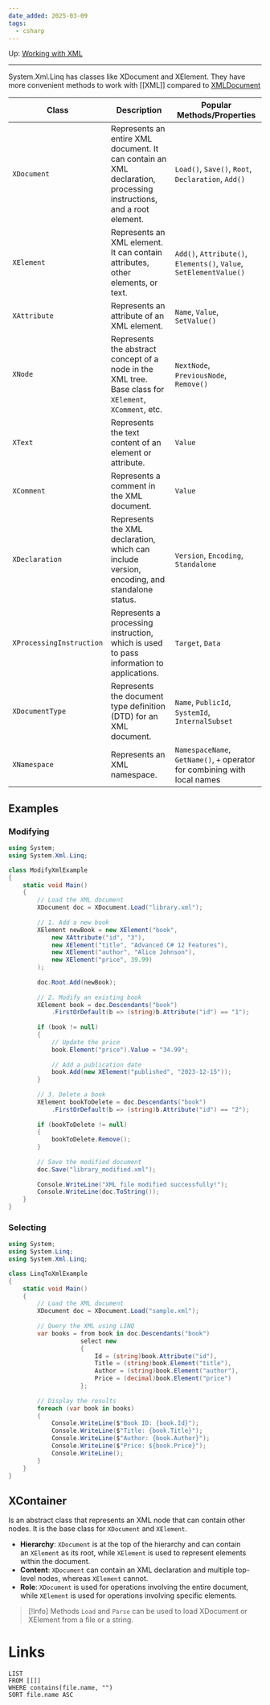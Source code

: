 ```yaml
---
date_added: 2025-03-09
tags:
  - csharp
---
```

Up: [Working with XML](Working%20with%20XML.md)
___
System.Xml.Linq has classes like XDocument and XElement. They have more convenient methods to work with [[XML]] compared to  [XMLDocument](XMLDocument.md)

| Class                    | Description                                                                                                        | Popular Methods/Properties                                                |
| ------------------------ | ------------------------------------------------------------------------------------------------------------------ | ------------------------------------------------------------------------- |
| `XDocument`              | Represents an entire XML document. It can contain an XML declaration, processing instructions, and a root element. | `Load()`, `Save()`, `Root`, `Declaration`, `Add()`                        |
| `XElement`               | Represents an XML element. It can contain attributes, other elements, or text.                                     | `Add()`, `Attribute()`, `Elements()`, `Value`, `SetElementValue()`        |
| `XAttribute`             | Represents an attribute of an XML element.                                                                         | `Name`, `Value`, `SetValue()`                                             |
| `XNode`                  | Represents the abstract concept of a node in the XML tree. Base class for `XElement`, `XComment`, etc.             | `NextNode`, `PreviousNode`, `Remove()`                                    |
| `XText`                  | Represents the text content of an element or attribute.                                                            | `Value`                                                                   |
| `XComment`               | Represents a comment in the XML document.                                                                          | `Value`                                                                   |
| `XDeclaration`           | Represents the XML declaration, which can include version, encoding, and standalone status.                        | `Version`, `Encoding`, `Standalone`                                       |
| `XProcessingInstruction` | Represents a processing instruction, which is used to pass information to applications.                            | `Target`, `Data`                                                          |
| `XDocumentType`          | Represents the document type definition (DTD) for an XML document.                                                 | `Name`, `PublicId`, `SystemId`, `InternalSubset`                          |
| `XNamespace`             | Represents an XML namespace.                                                                                       | `NamespaceName`, `GetName()`, `+` operator for combining with local names |
## Examples

### Modifying
```cs
using System;
using System.Xml.Linq;

class ModifyXmlExample
{
    static void Main()
    {
        // Load the XML document
        XDocument doc = XDocument.Load("library.xml");
        
        // 1. Add a new book
        XElement newBook = new XElement("book",
            new XAttribute("id", "3"),
            new XElement("title", "Advanced C# 12 Features"),
            new XElement("author", "Alice Johnson"),
            new XElement("price", 39.99)
        );
        
        doc.Root.Add(newBook);
        
        // 2. Modify an existing book
        XElement book = doc.Descendants("book")
            .FirstOrDefault(b => (string)b.Attribute("id") == "1");
            
        if (book != null)
        {
            // Update the price
            book.Element("price").Value = "34.99";
            
            // Add a publication date
            book.Add(new XElement("published", "2023-12-15"));
        }
        
        // 3. Delete a book
        XElement bookToDelete = doc.Descendants("book")
            .FirstOrDefault(b => (string)b.Attribute("id") == "2");
            
        if (bookToDelete != null)
        {
            bookToDelete.Remove();
        }
        
        // Save the modified document
        doc.Save("library_modified.xml");
        
        Console.WriteLine("XML file modified successfully!");
        Console.WriteLine(doc.ToString());
    }
}
```
### Selecting
```cs
using System;
using System.Linq;
using System.Xml.Linq;

class LinqToXmlExample
{
    static void Main()
    {
        // Load the XML document
        XDocument doc = XDocument.Load("sample.xml");
        
        // Query the XML using LINQ
        var books = from book in doc.Descendants("book")
                    select new
                    {
                        Id = (string)book.Attribute("id"),
                        Title = (string)book.Element("title"),
                        Author = (string)book.Element("author"),
                        Price = (decimal)book.Element("price")
                    };
        
        // Display the results
        foreach (var book in books)
        {
            Console.WriteLine($"Book ID: {book.Id}");
            Console.WriteLine($"Title: {book.Title}");
            Console.WriteLine($"Author: {book.Author}");
            Console.WriteLine($"Price: ${book.Price}");
            Console.WriteLine();
        }
    }
}
```

## XContainer

Is an abstract class that represents an XML node that can contain other nodes. It is the base class for `XDocument` and `XElement`.

- **Hierarchy**: `XDocument` is at the top of the hierarchy and can contain an `XElement` as its root, while `XElement` is used to represent elements within the document.
- **Content**: `XDocument` can contain an XML declaration and multiple top-level nodes, whereas `XElement` cannot.
- **Role**: `XDocument` is used for operations involving the entire document, while `XElement` is used for operations involving specific elements.
>[!Info]
> Methods `Load` and `Parse` can be used to load XDocument or XElement from a file or a string.

# Links
```dataview
LIST
FROM [[]]
WHERE contains(file.name, "")
SORT file.name ASC
```
